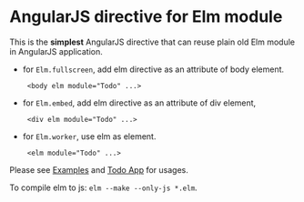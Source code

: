 # AngularJS directive for Elm module

This is the **simplest** AngularJS directive that can reuse plain old Elm module in AngularJS application.  

 * for `Elm.fullscreen`, add elm directive as an attribute of body element.

        <body elm module="Todo" ...>
 
 * for `Elm.embed`, add elm directive as an attribute of div element,

        <div elm module="Todo" ...>
 
 * for `Elm.worker`, use elm as element.

        <elm module="Todo" ...>

Please see [Examples](./examples/index.html) and [Todo App](http://virasak.github.com/elm-todomvc) for usages.

To compile elm to js: `elm --make --only-js *.elm`.
